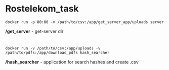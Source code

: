 # Rostelekom_task
```
docker run -p 80:80 -v /path/to/csv:/app/get_server_app/uploads server
```

**/get_server** - get-server dir
#
```
docker run -v /path/to/csv:/app/uploads -v /path/to/pdfs:/app/download_pdfs hash_searcher
```

**/hash_searcher** - application for search hashes and create .csv